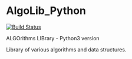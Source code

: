 # AlgoLib_Python
[![Build Status](https://travis-ci.org/ref-humbold/AlgoLib_Python.svg?branch=master)](https://travis-ci.org/ref-humbold/AlgoLib_Python)

ALGOrithms LIBrary - Python3 version

Library of various algorithms and data structures.
